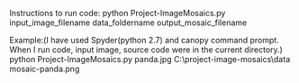 Instructions to run code:
  python Project-ImageMosaics.py input_image_filename data_foldername output_mosaic_filename
  
  Example:(I have used Spyder(python 2.7) and canopy command prompt. When I run code, input image, source code were in the current directory.)
  python Project-ImageMosaics.py panda.jpg C:\project-image-mosaics\data mosaic-panda.png